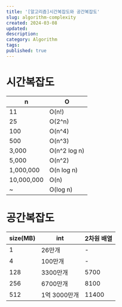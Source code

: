 ```yaml
---
title: '[알고리즘]시간복잡도와 공간복잡도'
slug: algorithm-complexity
created: 2024-03-08
updated:
description:
category: Algorithm
tags:
published: true
---
```


# 시간복잡도

| n          | O            |
| ---------- | ------------ |
| 11         | O(n!)        |
| 25         | O(2^n)       |
| 100        | O(n^4)       |
| 500        | O(n^3)       |
| 3,000      | O(n^2 log n) |
| 5,000      | O(n^2)       |
| 1,000,000  | O(n log n)   |
| 10,000,000 | O(n)         |
| ~          | O(log n)     |

# 공간복잡도

| size(MB) | int          | 2차원 배열 |
| -------- | ------------ | ---------- |
| 1        | 26만개       | -          |
| 4        | 100만개      | -          |
| 128      | 3300만개     | 5700       |
| 256      | 6700만개     | 8100       |
| 512      | 1억 3000만개 | 11400      |
